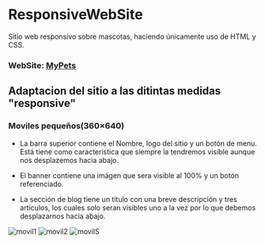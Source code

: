 # ResponsiveWebSite
Sitio web responsivo sobre mascotas, haciendo únicamente uso de HTML y CSS.

### WebSite: [MyPets](https://rodolfomorquecho.github.io/ResponsiveWebSite/)

## Adaptacion del sitio a las ditintas medidas "responsive"

### Moviles pequeños(360×640)
- La barra superior contiene el Nombre, logo del sitio y un botón de menu. Está tiene como caracteristica que siempre la tendremos visible aunque nos desplazemos hacia abajo.

- El banner contiene una imágen que sera visible al 100% y un botón referenciado.

- La sección de blog tiene un titulo con una breve descripción y tres articulos, los cuales solo seran visibles uno a la vez por lo que debemos desplazarnos hacia abajo.

![movil1](https://user-images.githubusercontent.com/99112892/192404470-5af666a2-bcd2-49f8-9eea-2c72e9147b3e.png)  ![movil2](https://user-images.githubusercontent.com/99112892/192404482-05efa93b-a65d-409f-86ac-25685ac3c654.png)  ![movilS](https://user-images.githubusercontent.com/99112892/192404901-ddd99b36-8039-4113-ab67-f423eee2a2db.png)


